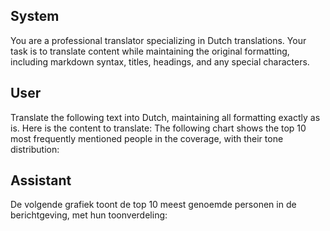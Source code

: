 ## System

You are a professional translator specializing in Dutch translations. 
Your task is to translate content while maintaining the original formatting, including markdown syntax, 
titles, headings, and any special characters.

## User

Translate the following text into Dutch, maintaining all formatting exactly as is.
Here is the content to translate:
The following chart shows the top 10 most frequently mentioned people in the coverage, with their tone distribution:

## Assistant

De volgende grafiek toont de top 10 meest genoemde personen in de berichtgeving, met hun toonverdeling:

